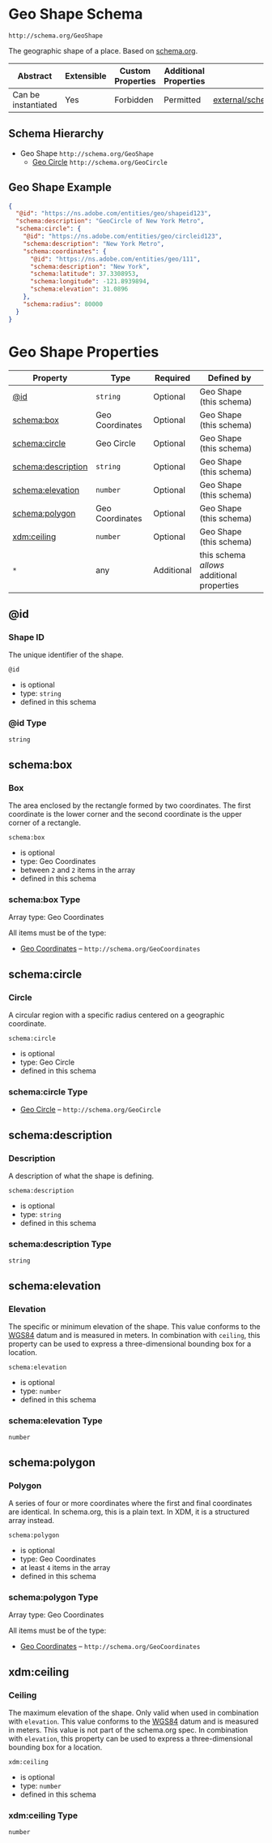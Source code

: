 
# Geo Shape Schema

```
http://schema.org/GeoShape
```

The geographic shape of a place. Based on [schema.org](http://schema.org/GeoShape).

| Abstract | Extensible | Custom Properties | Additional Properties | Defined In |
|----------|------------|-------------------|-----------------------|------------|
| Can be instantiated | Yes | Forbidden | Permitted | [external/schema/geoshape.schema.json](external/schema/geoshape.schema.json) |

## Schema Hierarchy

* Geo Shape `http://schema.org/GeoShape`
  * [Geo Circle](geocircle.schema.md) `http://schema.org/GeoCircle`

## Geo Shape Example
```json
{
  "@id": "https://ns.adobe.com/entities/geo/shapeid123",
  "schema:description": "GeoCircle of New York Metro",
  "schema:circle": {
    "@id": "https://ns.adobe.com/entities/geo/circleid123",
    "schema:description": "New York Metro",
    "schema:coordinates": {
      "@id": "https://ns.adobe.com/entities/geo/111",
      "schema:description": "New York",
      "schema:latitude": 37.3308953,
      "schema:longitude": -121.8939894,
      "schema:elevation": 31.0896
    },
    "schema:radius": 80000
  }
}
```

# Geo Shape Properties

| Property | Type | Required | Defined by |
|----------|------|----------|------------|
| [@id](#@id) | `string` | Optional | Geo Shape (this schema) |
| [schema:box](#schemabox) | Geo Coordinates | Optional | Geo Shape (this schema) |
| [schema:circle](#schemacircle) | Geo Circle | Optional | Geo Shape (this schema) |
| [schema:description](#schemadescription) | `string` | Optional | Geo Shape (this schema) |
| [schema:elevation](#schemaelevation) | `number` | Optional | Geo Shape (this schema) |
| [schema:polygon](#schemapolygon) | Geo Coordinates | Optional | Geo Shape (this schema) |
| [xdm:ceiling](#xdmceiling) | `number` | Optional | Geo Shape (this schema) |
| `*` | any | Additional | this schema *allows* additional properties |

## @id
### Shape ID

The unique identifier of the shape.

`@id`
* is optional
* type: `string`
* defined in this schema

### @id Type


`string`






## schema:box
### Box

The area enclosed by the rectangle formed by two coordinates. The first coordinate is the lower corner and the second coordinate is the upper corner of a rectangle.

`schema:box`
* is optional
* type: Geo Coordinates
* between `2` and `2` items in the array
* defined in this schema

### schema:box Type


Array type: Geo Coordinates

All items must be of the type:
* [Geo Coordinates](geocoordinates.schema.md) – `http://schema.org/GeoCoordinates`








## schema:circle
### Circle

A circular region with a specific radius centered on a geographic coordinate.

`schema:circle`
* is optional
* type: Geo Circle
* defined in this schema

### schema:circle Type


* [Geo Circle](geocircle.schema.md) – `http://schema.org/GeoCircle`





## schema:description
### Description

A description of what the shape is defining.

`schema:description`
* is optional
* type: `string`
* defined in this schema

### schema:description Type


`string`






## schema:elevation
### Elevation

The specific or minimum elevation of the shape. This value conforms to the [WGS84](http://gisgeography.com/wgs84-world-geodetic-system/) datum and is measured in meters. In combination with `ceiling`, this property can be used to express a three-dimensional bounding box for a location.

`schema:elevation`
* is optional
* type: `number`
* defined in this schema

### schema:elevation Type


`number`






## schema:polygon
### Polygon

A series of four or more coordinates where the first and final coordinates are identical. In schema.org, this is a plain text. In XDM, it is a structured array instead.

`schema:polygon`
* is optional
* type: Geo Coordinates
* at least `4` items in the array
* defined in this schema

### schema:polygon Type


Array type: Geo Coordinates

All items must be of the type:
* [Geo Coordinates](geocoordinates.schema.md) – `http://schema.org/GeoCoordinates`








## xdm:ceiling
### Ceiling

The maximum elevation of the shape. Only valid when used in combination with `elevation`. This value conforms to the [WGS84](http://gisgeography.com/wgs84-world-geodetic-system/) datum and is measured in meters. This value is not part of the schema.org spec. In combination with `elevation`, this property can be used to express a three-dimensional bounding box for a location.

`xdm:ceiling`
* is optional
* type: `number`
* defined in this schema

### xdm:ceiling Type


`number`





